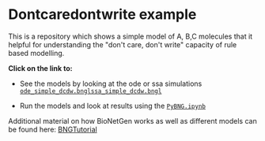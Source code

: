 # Dontcaredontwrite example
This is a repository which shows a simple model of A, B,C molecules that it helpful for understanding the "don't care, don't write" capacity of rule based modelling.

**Click on the link to:**

- See the models by looking at the ode or ssa simulations [`ode_simple_dcdw.bngl`](ode_simple_dcdw.bngl)[`ssa_simple_dcdw.bngl`](ssa_simple_dcdw.bngl)

- Run the models and look at results using the [`PyBNG.ipynb`](PyBNG.ipynb)

Additional material on how BioNetGen works as well as different models can be found here: [BNGTutorial](https://github.com/RuleWorld/BNGTutorial/)
